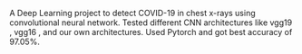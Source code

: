 A Deep Learning project to detect COVID-19 in chest x-rays using convolutional neural network.
Tested different CNN architectures like vgg19 , vgg16 , and our own architectures.
Used Pytorch and got best accuracy of 97.05%.  
